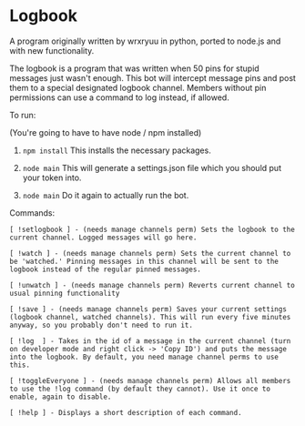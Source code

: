# Logbook

A program originally written by wrxryuu in python, ported to node.js and with new functionality.

The logbook is a program that was written when 50 pins for stupid messages just wasn't enough. This bot will intercept message pins and post them to a special designated logbook channel. Members without pin permissions can use a command to log instead, if allowed.

To run:

(You're going to have to have node / npm installed)

1. `npm install`
This installs the necessary packages.

2. `node main` This will generate a settings.json file which you should put your token into.

3. `node main` Do it again to actually run the bot.

Commands:

```
[ !setlogbook ] - (needs manage channels perm) Sets the logbook to the current channel. Logged messages will go here.

[ !watch ] - (needs manage channels perm) Sets the current channel to be 'watched.' Pinning messages in this channel will be sent to the logbook instead of the regular pinned messages.

[ !unwatch ] - (needs manage channels perm) Reverts current channel to usual pinning functionality

[ !save ] - (needs manage channels perm) Saves your current settings (logbook channel, watched channels). This will run every five minutes anyway, so you probably don't need to run it.

[ !log  ] - Takes in the id of a message in the current channel (turn on developer mode and right click -> 'Copy ID') and puts the message into the logbook. By default, you need manage channel perms to use this.

[ !toggleEveryone ] - (needs manage channels perm) Allows all members to use the !log command (by default they cannot). Use it once to enable, again to disable.

[ !help ] - Displays a short description of each command.
```
